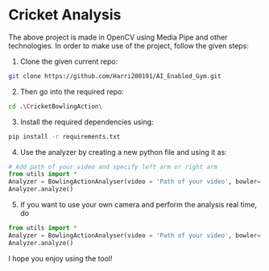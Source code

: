 # Cricket Analysis

The above project is made in OpenCV using Media Pipe and other technologies. In order to make use of the project, follow the given steps:

1) Clone the given current repo:

```bash
git clone https://github.com/Harri200191/AI_Enabled_Gym.git
```

2) Then go into the required repo:

```bash
cd .\CricketBowlingAction\
```

3) Install the required dependencies using:

```bash
pip install -r requirements.txt
```

4) Use the analyzer by creating a new python file and using it as:

```python
# Add path of your video and specify left arm or right arm
from utils import *
Analyzer = BowlingActionAnalyser(video = 'Path of your video', bowler='right arm')
Analyzer.analyze()
```

5) If you want to use your own camera and perform the analysis real time, do

```python
from utils import *
Analyzer = BowlingActionAnalyser(video = 'Path of your video', bowler='right arm', position=0)
Analyzer.analyze()
```

I hope you enjoy using the tool!